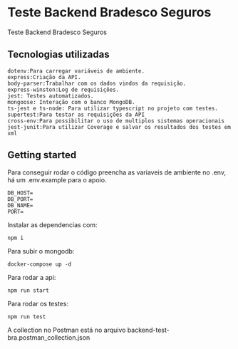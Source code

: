 # Teste Backend Bradesco Seguros

Teste Backend Bradesco Seguros

## Tecnologias utilizadas

```
dotenv:Para carregar variáveis de ambiente.
express:Criação da API.
body-parser:Trabalhar com os dados vindos da requisição.
express-winston:Log de requisições.
jest: Testes automatizados.
mongoose: Interação com o banco MongoDB.
ts-jest e ts-node: Para utilizar typescript no projeto com testes.
supertest:Para testar as requisições da API
cross-env:Para possibilitar o uso de multiplos sistemas operacionais
jest-junit:Para utilizar Coverage e salvar os resultados dos testes em xml
```

## Getting started

Para conseguir rodar o código preencha as variaveis de ambiente no .env, há um .env.example para o apoio.

```
DB_HOST=
DB_PORT=
DB_NAME=
PORT=

```

Instalar as dependencias com:

```
npm i
```

Para subir o mongodb:

```
docker-compose up -d
```

Para rodar a api:

```
npm run start
```

Para rodar os testes:

```
npm run test
```

A collection no Postman está no arquivo backend-test-bra.postman_collection.json
